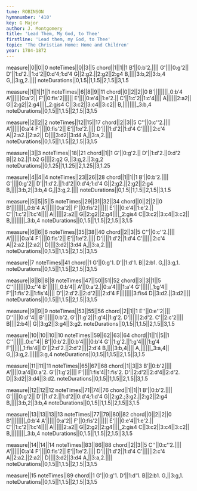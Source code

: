 ```yaml
---
tune: ROBINSON
hymnnumber: '410'
key: G Major
author: J. Montgomery
title: 'Lead Them, My God, to Thee'
firstline: 'Lead them, my God, to Thee'
topic: 'The Christian Home: Home and Children'
year: 1784-1872
---
```

measure||0||0||0
noteTimes||0||3||5
chord||1||1||1
B'||0:b'2.||||
G'||||0:g'2||
D'||1:d'2.||1:d'2||0:d'4;1:d'4
G||2:g2.||2:g2||2:g4
B,||||3:b,2||3:b,4
G,||3:g,2.||||
noteDurations||0,1.5||1,1.5||2,1.5||3,1.5

measure||1||1||1||1
noteTimes||6||8||9||11
chord||0||2||2||0
B'||||||||_0:b'4
A'||||||0:a'2||
F'||0:fis'2||||||
E'||||0:e'4||1:e'2.||
C'||1:c'2||1:c'4||||
A||||||2:a2||
G||2:g2||2:g4||||_2:gis4
C||3:c2||3:c4||3:c2||
B,||||||||_3:b,4
noteDurations||0,1.5||1,1.5||2,1.5||3,1.5

measure||2||2||2
noteTimes||12||15||17
chord||2||3||5
C''||0:c''2.||||
A'||||||0:a'4
F'||||0:fis'2||
E'||1:e'2.||||
D'||||1:d'2||1:d'4
C'||||||2:c'4
A||2:a2.||2:a2||
D||||3:d2||3:d4
A,||3:a,2.||||
noteDurations||0,1.5||1,1.5||2,1.5||3,1.5

measure||3||3
noteTimes||18||21
chord||1||1
G'||0:g'2.||
D'||1:d'2.||0:d'2
B||2:b2.||1:b2
G||||2:g2
G,||3:g,2.||3:g,2
noteDurations||0,1.25||1,1.25||2,1.25||3,1.25

measure||4||4||4
noteTimes||23||26||28
chord||1||1||1
B'||0:b'2.||||
G'||||0:g'2||
D'||1:d'2.||1:d'2||0:d'4;1:d'4
G||2:g2.||2:g2||2:g4
B,||||3:b,2||3:b,4
G,||3:g,2.||||
noteDurations||0,1.5||1,1.5||2,1.5||3,1.5

measure||5||5||5||5
noteTimes||29||31||32||34
chord||0||2||2||0
B'||||||||_0:b'4
A'||||||0:a'2||
F'||0:fis'2||||||
E'||||0:e'4||1:e'2.||
C'||1:c'2||1:c'4||||
A||||||2:a2||
G||2:g2||2:g4||||_2:gis4
C||3:c2||3:c4||3:c2||
B,||||||||_3:b,4
noteDurations||0,1.5||1,1.5||2,1.5||3,1.5

measure||6||6||6
noteTimes||35||38||40
chord||2||3||5
C''||0:c''2.||||
A'||||||0:a'4
F'||||0:fis'2||
E'||1:e'2.||||
D'||||1:d'2||1:d'4
C'||||||2:c'4
A||2:a2.||2:a2||
D||||3:d2||3:d4
A,||3:a,2.||||
noteDurations||0,1.5||1,1.5||2,1.5||3,1.5

measure||7
noteTimes||41
chord||1
G'||0:g'1.
D'||1:d'1.
B||2:b1.
G,||3:g,1.
noteDurations||0,1.5||1,1.5||2,1.5||3,1.5

measure||8||8||8||8
noteTimes||47||50||51||52
chord||3||3||1||5
C''||||||||0:c''4
B'||||||_0:b'4||
A'||0:a'2.||0:a'4||||1:a'4
G'||||||_1:g'4||
F'||1:fis'2.||1:fis'4||||
D'||2:d'2.||2:d'2||||2:d'4
F||||||||3:fis4
D||3:d2.||3:d2||||
noteDurations||0,1.5||1,1.5||2,1.5||3,1.5

measure||9||9||9
noteTimes||53||55||56
chord||2||1||1
E''||0:e''2||||
D''||||0:d''4||
B'||||||0:b'2.
G'||1:g'2||1:g'4||1:g'2.
D'||||||2:d'2.
C'||2:c'2||||
B||||2:b4||
G||3:g2||3:g4||3:g2.
noteDurations||0,1.5||1,1.5||2,1.5||3,1.5

measure||10||10||10||10
noteTimes||59||62||63||64
chord||1||1||5||1
C''||||||_0:c''4||
B'||0:b'2.||0:b'4||||0:b'4
G'||1:g'2.||1:g'4||||1:g'4
F'||||||_1:fis'4||
D'||2:d'2.||2:d'2||||2:d'4
B,||||3:b,4||||
A,||||||_3:a,4||
G,||3:g,2.||||||3:g,4
noteDurations||0,1.5||1,1.5||2,1.5||3,1.5

measure||11||11||11
noteTimes||65||67||68
chord||1||3||3
B'||0:b'2||||
A'||||0:a'4||0:a'2.
G'||1:g'2||||
F'||||1:fis'4||1:fis'2.
D'||2:d'2||2:d'4||2:d'2.
D||3:d2||3:d4||3:d2.
noteDurations||0,1.5||1,1.5||2,1.5||3,1.5

measure||12||12||12
noteTimes||71||74||76
chord||1||1||1
B'||0:b'2.||||
G'||||0:g'2||
D'||1:d'2.||1:d'2||0:d'4;1:d'4
G||2:g2.;3:g2.||2:g2||2:g4
B,||||3:b,2||3:b,4
noteDurations||0,1.5||1,1.5||2,1.5||3,1.5

measure||13||13||13||13
noteTimes||77||79||80||82
chord||0||2||2||0
B'||||||||_0:b'4
A'||||||0:a'2||
F'||0:fis'2||||||
E'||||0:e'4||1:e'2.||
C'||1:c'2||1:c'4||||
A||||||2:a2||
G||2:g2||2:g4||||_2:gis4
C||3:c2||3:c4||3:c2||
B,||||||||_3:b,4
noteDurations||0,1.5||1,1.5||2,1.5||3,1.5

measure||14||14||14
noteTimes||83||86||88
chord||2||3||5
C''||0:c''2.||||
A'||||||0:a'4
F'||||0:fis'2||
E'||1:e'2.||||
D'||||1:d'2||1:d'4
C'||||||2:c'4
A||2:a2.||2:a2||
D||||3:d2||3:d4
A,||3:a,2.||||
noteDurations||0,1.5||1,1.5||2,1.5||3,1.5

measure||15
noteTimes||89
chord||1
G'||0:g'1.
D'||1:d'1.
B||2:b1.
G,||3:g,1.
noteDurations||0,1.5||1,1.5||2,1.5||3,1.5

